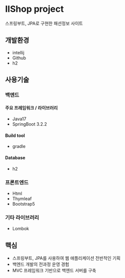 # IIShop project

스프링부트, JPA로 구현한 패션정보 사이트

## 개발환경
- intellij
- Github
- h2

## 사용기술
### 백엔드
#### 주요 프레임워크 / 라이브러리
- Java17
- SpringBoot 3.2.2

#### Build tool
- gradle

#### Database
- h2

### 프론트엔드
- Html
- Thymleaf
- Bootstrap5

### 기타 라이브러리
- Lombok

## 핵심
- 스프링부트, JPA를 사용하여 웹 애플리케이션 전반적인 기획
- 백엔드 개발의 전과정 운영 경험
- MVC 프레임워크 기반으로 백엔드 서버를 구축